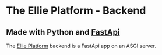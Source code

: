 # The Ellie Platform - Backend
## Made with Python and [FastApi](https://fastapi.tiangolo.com/) 
The [Ellie Platform](https://github.com/open-apprentice/ellie) backend is a FastApi app on an ASGI server. 
